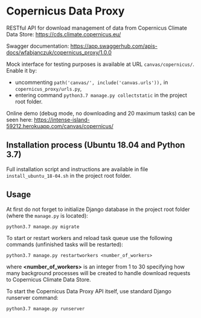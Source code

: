 # Copernicus Data Proxy

RESTful API for download management of data from Copernicus Climate Data Store: https://cds.climate.copernicus.eu/

Swagger documentation: https://app.swaggerhub.com/apis-docs/wfabjanczuk/copernicus_proxy/1.0.0

Mock interface for testing purposes is available at URL `canvas/copernicus/`. Enable it by:
- uncommenting `path('canvas/', include('canvas.urls')),` in `copernicus_proxy/urls.py`,
- entering command `python3.7 manage.py collectstatic` in the project root folder.

Online demo (debug mode, no downloading and 20 maximum tasks) can be seen here: https://intense-island-59212.herokuapp.com/canvas/copernicus/

## Installation process (Ubuntu 18.04 and Python 3.7)

Full installation script and instructions are available in file `install_ubuntu_18-04.sh` in the project root folder.

## Usage

At first do not forget to initialize Django database in the project root folder (where the `manage.py` is located):

```
python3.7 manage.py migrate
```

To start or restart workers and reload task queue use the following commands (unfinished tasks will be restarted):

```
python3.7 manage.py restartworkers <number_of_workers>
```

where **<number_of_workers>** is an integer from 1 to 30 specifying how many background processes will be created to handle download requests to Copernicus Climate Data Store.

To start the Copernicus Data Proxy API itself, use standard Django runserver command:

```
python3.7 manage.py runserver
```
